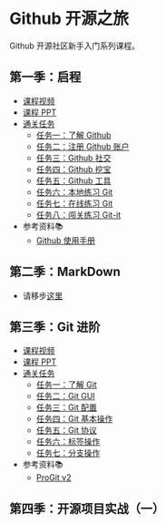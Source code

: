 # Github 开源之旅

Github 开源社区新手入门系列课程。

## 第一季：启程

- [课程视频<img src="https://raw.githubusercontent.com/wangding/courses/master/images/video.png" height="15">](http://edu.51cto.com/course/course_id-7845.html)
- [课程 PPT<img src="https://raw.githubusercontent.com/wangding/courses/master/images/presentation.png" height="15"/>](Github-开源之旅第一季启程.pptx)
- [通关任务<img src="https://raw.githubusercontent.com/wangding/courses/master/images/homework.png" height="15"/>](TaskS01.md)  
    - [任务一：了解 Github](TaskS01.md#任务一了解-github)  
    - [任务二：注册 Github 账户](TaskS01.md#任务二注册-github-账户)  
    - [任务三：Github 社交](TaskS01.md#任务三github-社交)  
    - [任务四：Github 挖宝](TaskS01.md#任务四github-挖宝)  
    - [任务五：Github 工具](TaskS01.md#任务五github-工具)  
    - [任务六：本地练习 Git](TaskS01.md#任务六本地练习-git)  
    - [任务七：在线练习 Git](TaskS01.md#任务七在线练习-git)  
    - [任务八：闯关练习 Git-it](TaskS01.md#任务八闯关练习-git-it)  
- 参考资料:books:  
    - [Github 使用手册](http://wiki.jikexueyuan.com/project/github-basics/)  

## 第二季：MarkDown

- 请移步[这里](../markdown)


## 第三季：Git 进阶

- [课程视频<img src="https://raw.githubusercontent.com/wangding/courses/master/images/video.png" height="15">](http://edu.51cto.com/course/course_id-8177.html)
- [课程 PPT<img src="https://raw.githubusercontent.com/wangding/courses/master/images/presentation.png" height="15"/>](README.md#第三季-Git-进阶)
- [通关任务<img src="https://raw.githubusercontent.com/wangding/courses/master/images/homework.png" height="15"/>](TaskS02.md)  
    - [任务一：了解 Git](TaskS02.md#任务一了解-Git)
    - [任务二：Git GUI](TaskS02.md#任务二Git-GUI)
    - [任务三：Git 配置](TaskS02.md#任务三Git-配置)
    - [任务四：Git 基本操作](TaskS02.md#任务四Git-基本操作)
    - [任务五：Git 协议](TaskS02.md#任务五Git-协议)
    - [任务六：标签操作](TaskS02.md#任务六标签操作)
    - [任务七：分支操作](TaskS02.md#任务七分支操作)
- 参考资料:books:  
  - [ProGit v2](https://git-scm.com/book/zh/v2)  

## 第四季：开源项目实战（一）


